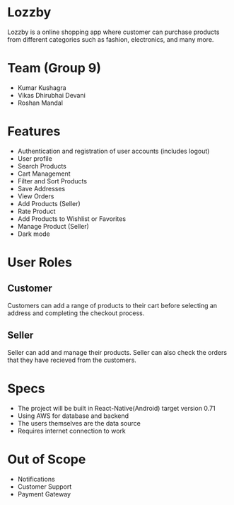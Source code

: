 # Lozzby

Lozzby is a online shopping app where customer can purchase products from different categories such as fashion, electronics, and many more.

# Team (Group 9)
- Kumar Kushagra
- Vikas Dhirubhai Devani
- Roshan Mandal

# Features

- Authentication and registration of user accounts (includes logout)
- User profile
- Search Products
- Cart Management
- Filter and Sort Products
- Save Addresses
- View Orders
- Add Products (Seller)
- Rate Product
- Add Products to Wishlist or Favorites
- Manage Product (Seller)
- Dark mode

# User Roles 

## Customer

Customers can add a range of products to their cart before selecting an address and completing the checkout process.

## Seller

Seller can add and manage their products. Seller can also check the orders that they have recieved from the customers.

# Specs

- The project will be built in React-Native(Android) target version 0.71
- Using AWS for database and backend
- The users themselves are the data source
- Requires internet connection to work

# Out of Scope

- Notifications
- Customer Support
- Payment Gateway
